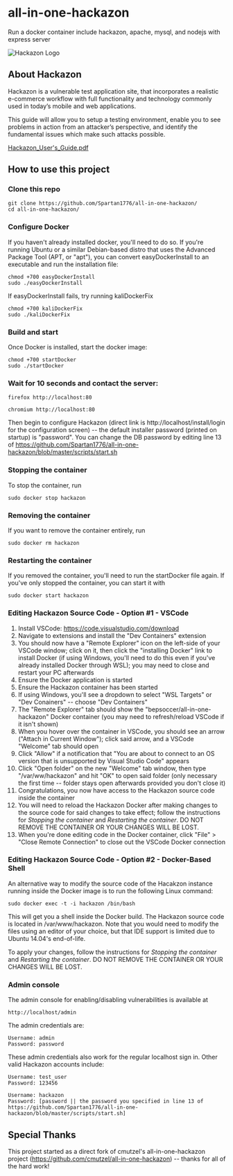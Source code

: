 # all-in-one-hackazon

Run a docker container include hackazon, apache, mysql, and nodejs with express server

![Hackazon Logo](https://github.com/rapid7/hackazon/blob/master/web/images/Hackazon.png?raw=true "Hackazon Logo")

## About Hackazon
Hackazon is a vulnerable test application site, that incorporates a realistic e-commerce workflow with full functionality and technology commonly used in today’s mobile and web applications.

This guide will allow you to setup a testing environment, enable you to see problems in action from an attacker’s perspective, and identify the fundamental issues which make such attacks possible.

[Hackazon_User's_Guide.pdf](https://community.rapid7.com/servlet/JiveServlet/downloadBody/3452-102-3-8267/Hackazon_User%27s_Guide.pdf)

## How to use this project 

### Clone this repo 
```shell
git clone https://github.com/Spartan1776/all-in-one-hackazon/
cd all-in-one-hackazon/
```

### Configure Docker
If you haven't already installed docker, you'll need to do so. If you're running Ubuntu or a similar Debian-based distro that uses the Advanced Package Tool (APT, or "apt"), you can convert easyDockerInstall to an executable and run the installation file:
```shell
chmod +700 easyDockerInstall
sudo ./easyDockerInstall
```

If easyDockerInstall fails, try running kaliDockerFix
```shell
chmod +700 kaliDockerFix
sudo ./kaliDockerFix
```

### Build and start
Once Docker is installed, start the docker image:
```shell
chmod +700 startDocker
sudo ./startDocker
```

### Wait for 10 seconds and contact the server:
```shell
firefox http://localhost:80

chromium http://localhost:80
```

Then begin to configure Hackazon (direct link is http://localhost/install/login for the configuration screen) -- the default installer password (printed on startup) is "password". You can change the DB password by editing line 13 of https://github.com/Spartan1776/all-in-one-hackazon/blob/master/scripts/start.sh

### Stopping the container
To stop the container, run
```shell
sudo docker stop hackazon
```

### Removing the container
If you want to remove the container entirely, run
```shell
sudo docker rm hackazon
```

### Restarting the container
If you removed the container, you'll need to run the startDocker file again. If you've only stopped the container, you can start it with
```shell
sudo docker start hackazon
```

### Editing Hackazon Source Code - Option #1 - VSCode
1. Install VSCode: https://code.visualstudio.com/download
2. Navigate to extensions and install the "Dev Containers" extension
3. You should now have a "Remote Explorer" icon on the left-side of your VSCode window; click on it, then click the "installing Docker" link to install Docker (if using Windows, you'll need to do this even if you've already installed Docker through WSL); you may need to close and restart your PC afterwards
4. Ensure the Docker application is started
5. Ensure the Hackazon container has been started
6. If using Windows, you'll see a dropdown to select "WSL Targets" or "Dev Conainers" -- choose "Dev Containers"
7. The "Remote Explorer" tab should show the "bepsoccer/all-in-one-hackazon" Docker container (you may need to refresh/reload VSCode if it isn't shown)
8. When you hover over the container in VSCode, you should see an arrow ("Attach in Current Window"); click said arrow, and a VSCode "Welcome" tab should open
9. Click "Allow" if a notification that "You are about to connect to an OS version that is unsupported by Visual Studio Code" appears
10. Click "Open folder" on the new "Welcome" tab window, then type "/var/ww/hackazon" and hit "OK" to open said folder (only necessary the first time -- folder stays open afterwards provided you don't close it)
11. Congratulations, you now have access to the Hackazon source code inside the container
12. You will need to reload the Hackazon Docker after making changes to the source code for said changes to take effect; follow the instructions for *Stopping the container* and *Restarting the container*. DO NOT REMOVE THE CONTAINER OR YOUR CHANGES WILL BE LOST.
13. When you're done editing code in the Docker container, click "File" > "Close Remote Connection" to close out the VSCode Docker connection

### Editing Hackazon Source Code - Option #2 - Docker-Based Shell
An alternative way to modify the source code of the Hacakzon instance running inside the Docker image is to run the following Linux command:
```shell
sudo docker exec -t -i hackazon /bin/bash
```
This will get you a shell inside the Docker build. The Hackazon source code is located in /var/www/hackazon. Note that you would need to modify the files using an editor of your choice, but that IDE support is limited due to Ubuntu 14.04's end-of-life.

To apply your changes, follow the instructions for *Stopping the container* and *Restarting the container*. DO NOT REMOVE THE CONTAINER OR YOUR CHANGES WILL BE LOST.

### Admin console
The admin console for enabling/disabling vulnerabilities is available at
```shell
http://localhost/admin
```
The admin credentials are:
```shell
Username: admin
Password: password
```
These admin credentials also work for the regular localhost sign in. Other valid Hackazon accounts include:
```shell
Username: test_user
Password: 123456
```
```shell
Username: hackazon
Password: [password || the password you specified in line 13 of https://github.com/Spartan1776/all-in-one-hackazon/blob/master/scripts/start.sh]
```

## Special Thanks
This project started as a direct fork of cmutzel's all-in-one-hackazon project (https://github.com/cmutzel/all-in-one-hackazon) -- thanks for all of the hard work!
